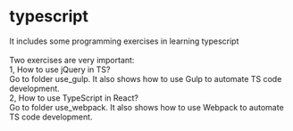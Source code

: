# typescript
It includes some programming exercises in learning typescript<br>
<br>
Two exercises are very important:<br>
1, How to use jQuery in TS?<br>
    Go to folder use_gulp. It also shows how to use Gulp to automate TS code development. <br>
2, How to use TypeScript in React?<br>
    Go to folder use_webpack. It also shows how to use Webpack to automate TS code development. <br>
